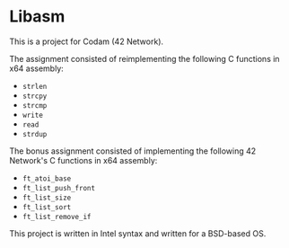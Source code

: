 # Libasm

This is a project for Codam (42 Network). <br>

The assignment consisted of reimplementing the following C functions in x64 assembly:
- `strlen`
- `strcpy`
- `strcmp`
- `write`
- `read`
- `strdup`

The bonus assignment consisted of implementing the following 42 Network's C functions in x64 assembly:
- `ft_atoi_base`
- `ft_list_push_front`
- `ft_list_size`
- `ft_list_sort`
- `ft_list_remove_if`

This project is written in Intel syntax and written for a BSD-based OS.
